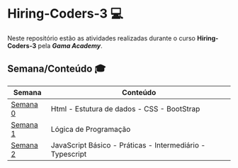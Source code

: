 # Hiring-Coders-3  :computer:


Neste repositório estão as atividades realizadas durante o curso **Hiring-Coders-3** pela **_Gama Academy_**.

## Semana/Conteúdo :mortar_board:

Semana | Conteúdo
-------| ----------------------------
[Semana 0](https://github.com/PatrickFRR/Hiring-Coders-3/tree/main/Semana_0)  |  Html - Estutura de dados - CSS - BootStrap
[Semana 1](https://github.com/PatrickFRR/Hiring-Coders-3/tree/main/Semana_1)  |  Lógica de Programação 
[Semana 2](https://github.com/PatrickFRR/Hiring-Coders-3/tree/main/Semana_2)| JavaScript Básico - Práticas - Intermediário - Typescript
